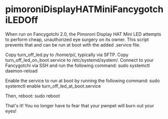 # pimoroniDisplayHATMiniFancygotchiLEDOff
When run on Fancygotchi 2.0, the Pimoroni Display HAT Mini LED attempts to perform cheap, unauthorized eye surgery on its owner. This script prevents that and can be run at boot with the added .service file.

Copy turn_off_led.py to /home/pi/, typically via SFTP. Copy turn_off_led_on_boot.service to /etc/systemd/system/. Connect to your Fancygotchi via SSH and run the following command:
sudo systemctl daemon-reload

Enable the service to run at boot by running the following command:
sudo systemctl enable turn_off_led_at_boot.service

Then, reboot:
sudo reboot

That's it! You no longer have to fear that your pwnpet will burn out your eyes!
